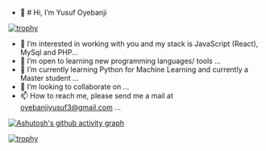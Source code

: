 
- 👋 # Hi, I’m Yusuf Oyebanji

[![trophy](https://github-profile-trophy.vercel.app/?username=oyebanjiyusuf3&theme=onedark)](https://github.com/oyebanjiyusuf3/github-profile-trophy)
- 👀 I’m interested in working with you and my stack is JavaScript (React), MySql and PHP...
- 💞️ I’m open to learning new programming languages/ tools ...
- 🌱 I’m currently learning Python for Machine Learning and currently a Master student ...
- 💞️ I’m looking to collaborate on ...
- 📫 How to reach me, please send me a mail at oyebanjiyusuf3@gmail.com ...

[![Ashutosh's github activity graph](https://activity-graph.herokuapp.com/graph?username=oyebanjiyusuf3)](https://github.com/oyebanjiyusuf3/github-readme-activity-graph)

[![trophy](https://github-profile-trophy.vercel.app/?username=oyebanjiyusuf3)](https://github.com/oyebanjiyusuf3/github-profile-trophy)



<!---
oyebanjiyusuf3/oyebanjiyusuf3 is a ✨ special ✨ repository because its `README.md` (this file) appears on your GitHub profile.
You can click the Preview link to take a look at your changes.
--->
